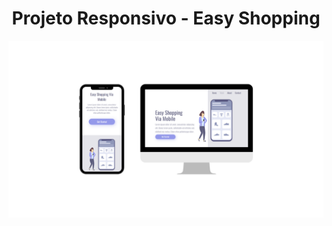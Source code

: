<h1 align="center">Projeto Responsivo - Easy Shopping</h1>
<div align=center">
  
<img src="./assets/easy-shopping.png">

</div>
